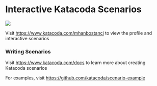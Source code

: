 # Interactive Katacoda Scenarios

[![](http://shields.katacoda.com/katacoda/mhanbostanci/count.svg)](https://www.katacoda.com/mhanbostanci "Get your profile on Katacoda.com")

Visit https://www.katacoda.com/mhanbostanci to view the profile and interactive scenarios

### Writing Scenarios
Visit https://www.katacoda.com/docs to learn more about creating Katacoda scenarios

For examples, visit https://github.com/katacoda/scenario-example
